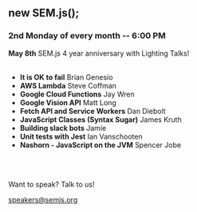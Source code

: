 ##  new SEM.js();
### 2nd Monday of every month -- 6:00 PM

**May 8th** SEM.js 4 year anniversary with Lighting Talks!
<br/>
<br/>

- **It is OK to fail** Brian Genesio
- **AWS Lambda** Steve Coffman
- **Google Cloud Functions** Jay Wren
- **Google Vision API** Matt Long
- **Fetch API and Service Workers** Dan Diebolt
- **JavaScript Classes (Syntax Sugar)** James Kruth
- **Building slack bots** Jamie
- **Unit tests with Jest** Ian Vanschooten
- **Nashorn - JavaScript on the JVM** Spencer Jobe

<br />
<br />

Want to speak? Talk to us!

speakers@semjs.org
